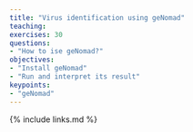 ```yaml
---
title: "Virus identification using geNomad"
teaching: 
exercises: 30
questions:
- "How to ise geNomad?"
objectives:
- "Install geNomad"
- "Run and interpret its result"
keypoints:
- "geNomad"
---
```



{% include links.md %}

